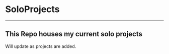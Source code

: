 # SoloProjects
----

## This Repo houses my current solo projects
Will update as projects are added.
